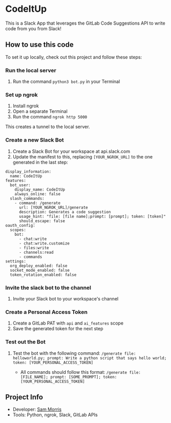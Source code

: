 # CodeItUp

This is a Slack App that leverages the GitLab Code Suggestions API to write code from you from Slack!

## How to use this code

To set it up locally, check out this project and follow these steps:

### Run the local server
1. Run the command `python3 bot.py` in your Terminal

### Set up ngrok
1. Install ngrok
1. Open a separate Terminal
1. Run the command `ngrok http 5000`

This creates a tunnel to the local server.

### Create a new Slack Bot
1. Create a Slack Bot for your workspace at api.slack.com
1. Update the manifest to this, replacing `[YOUR_NGROK_URL]` to the one generated in the last step:

```
display_information:
  name: CodeItUp
features:
  bot_user:
    display_name: CodeItUp
    always_online: false
  slash_commands:
    - command: /generate
      url: [YOUR_NGROK_URL]/generate
      description: Generates a code suggestion
      usage_hint: "file: [file name];prompt: [prompt]; token: [token]"
      should_escape: false
oauth_config:
  scopes:
    bot:
      - chat:write
      - chat:write.customize
      - files:write
      - channels:read
      - commands
settings:
  org_deploy_enabled: false
  socket_mode_enabled: false
  token_rotation_enabled: false
  ```

### Invite the slack bot to the channel
1. Invite your Slack bot to your workspace's channel

### Create a Personal Access Token
1. Create a GitLab PAT with `api` and `ai_features` scope
1. Save the generated token for the next step

### Test out the Bot
1. Test the bot with the following command:
`/generate file: helloworld.py; prompt: Write a python script that says hello world; token: [YOUR_PERSONAL_ACCESS_TOKEN]`

   * All commands should follow this format: `/generate file: [FILE_NAME]; prompt: [SOME_PROMPT]; token: [YOUR_PERSONAL_ACCESS_TOKEN]`

## Project Info
- Developer: [Sam Morris](https://gitlab.com/sam)
- Tools: Python, ngrok, Slack, GitLab APIs
